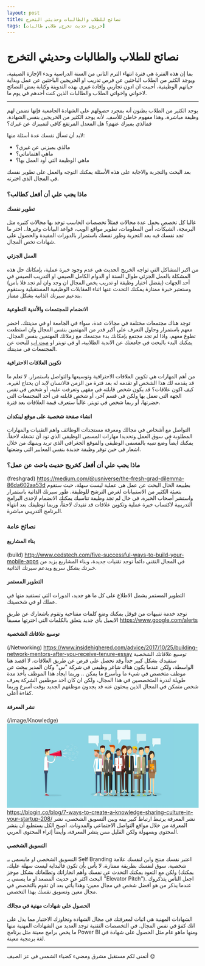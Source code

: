 ```yaml
---
layout: post
title: نصائح للطلاب والطالبات وحديثي التخرج
tags: [خريج, حديث تخرج, طلاب, طالبات]
---
```


# نصائح للطلاب والطالبات وحديثي التخرج

بما إن هذه الفترة هي فترة انتهاء الترم الثاني من السنة الدراسية وبدء الإجازة الصيفية، ويوجد الكثير من الطلاب الباحثين عن فرص تدريب او الخريجين الباحثين عن عمل وبداية حياتهم الوظيفية، أحببت ان ادون تجاربي وإفادة غيري بهذه التدوينة وكتابة بعض النصائح لاخواني واخواتي الطلاب والطالبات الذين كنت أحدهم في يوم ما.

---

يوجد الكثير من الطلاب يظنون أنه بمجرد حصولهم على الشهادة الجامعية فإنها تضمن لهم وظيفة مباشرة، وهذا مفهوم خاطئ للأسف. لأنه يوجد الكثير من الخريجين بنفس الشهادة. فمالذي يميزك عنهم؟ هل المعدل المرتفع كافي لتمييزك عن غيرك؟

لابد أن تسأل نفسك عدة أسئلة منها:
- مالذي يميزني عن غيري؟
- ماهي اهتماماتي؟
- ماهي الوظيفة التي أود العمل بها؟

بعد البحث والتجربة والاجابة على هذه الأسئلة يمكنك التوجه والعمل على تطوير نفسك في المجال الذي اخترته.

### ماذا يجب علي أن أفعل كطالب؟

#### تطوير نفسك

غالبا كل تخصص يحمل عدة مجالات فمثلاً تخصصات الحاسب توجد بها مجالات كثيره مثل البرمجة، الشبكات، أمن المعلومات، تطوير مواقع الويب، قواعد البيانات وغيرها.. اختر ما تجد نفسك فيه بعد التجربة وطور نفسك باستمرار بالدورات المفيدة والحصول على شهادات تخص المجال.


#### العمل الجزئي

من اكبر المشاكل التي تواجه الخريج الحديث هي عدم وجود خبرة عملية، بإمكانك حل هذه المشكلة بالعمل الجزئي طوال السنة او الدوام الكامل الصيفي او التدريب الصيفي في أحد الجهات (يفضل اختيار وظيفة او تدريب يخص المجال ان وجد وان لم تجد فلا بأس) وستعتبر خبرة ممتازة يمكنك التحدث عنها اثناء المقابلات الوظيفية المستقبلية وستقوم بتدعيم سيرتك الذاتية بشكل ممتاز.


#### الانضمام للمجتمعات والأندية التطوعية

توجد هناك مجتمعات مختلفة في مجالات عدة، سواء في الجامعة او في مدينتك. احضر معهم باستمرار وحاول التعرف على أكبر قدر من المهتمين بنفس المجال وان استطعت تطوع معهم، واذا لم تجد مجتمع بإمكانك بدء مجتمعك مع زملائك المهتمين بنفس المجال.
يمكنك البدء بالبحث في جامعتك عن الاندية الطلابية، او في تويتر او [ميت اب](https://www.meetup.com) للبحث عن المجتمعات في مدينتك.


#### تكوين العلاقات الاحترافية

من أهم المهارات هي تكوين العلاقات الاحترافية وتوسيعها والتواصل باستمرار.
لا تعلم ما قد يقدمه لك هذا الشخص او تقدمه له بعد فترة من الزمن فالانسان لابد ان يحتاج لغيره.
كيف اكون علاقات؟ قد يكون شخص قابلته في مقهى وتعرفت عليه، أو شخص في نفس الجهة التي تعمل بها ولكن في قسم آخر، أو شخص قابلته في أحد المجتمعات التي حضرتها، أو ربما شخص في تويتر. غالباً ستعرف قيمة العلاقات بعد فترة.


#### انشاء صفحة شخصية على موقع لينكدان

التواصل مع أشخاص في مجالك ومعرفة مستجدات الوظائف واهم التقنيات والمهارات المطلوبة في سوق العمل وتحديدا مهارات المسمى الوظيفي الذي تود أن تشغله لاحقاً.
يمكنك ايضاً وضع تنبيه بالمسمى الوظيفي والموقع الجغرافي الذي تريد وينبهك من خلال اشعار في حين توفر وظيفة جديدة بنفس المعايير التي وضعتها.



### ماذا يجب علي أن أفعل كخريج حديث باحث عن عمل؟

(freshgrad)
https://medium.com/@usniverse/the-fresh-grad-dilemma-86da602aa53d
بطبيعة الحال البحث عن عمل هي عملية ليست سهلة، حيث ستقوم بتعبئة الكثير من الاستبيانات لغرض الترشح للوظيفة.
طور سيرتك الذاتية باستمرار واستشر أصحاب الخبرة.
في حال لم تجد وظيفة تناسبك يمكنك الانضمام لإحدى البرامج التدريبية لاكتساب خبرة عملية وتكوين علاقات قد تفيدك لاحقاً، وربما توظيفك بعد انتهاء البرنامج التدريبي مباشرة.



### نصائح عامة


#### بناء المشاريع

(build)
http://www.cedstech.com/five-successful-ways-to-build-your-mobile-apps
في المجال التقني دائماً توجد تقنيات جديدة، وبناء المشاريع يزيد من خبرتك بشكل سريع ويدعم سيرتك الذاتية.


#### التطوير المستمر

التطوير المستمر يشمل الاطلاع على كل ما هو جديد، الدورات التي تستفيد منها في عملك او في شخصيتك.

توجد خدمة تنبيهات من قوقل يمكنك وضع كلمات مفتاحية وتقوم باشعارك عن طريق الايميل بأي جديد يتعلق بالكلمات التي اخترتها مسبقاً
https://www.google.com/alerts


#### توسيع علاقاتك الشخصية

(/Networking)
https://www.insidehighered.com/advice/2017/10/25/building-network-mentors-after-you-receive-tenure-essay
توسيع علاقاتك الشخصية ستفيدك بشكل كبير جداً وقد تحصل على فرص عن طريق العلاقات.
لا اقصد هنا الواسطة، ولكن عندما يكون هناك شاغر وظيفي في شركة "س" وكان المدير يبحث عن موظف متخصص في شيء ما وبأسرع ما يمكن .. وربما ايجاد هذا الموظف يأخذ مدة طويلة لندرة المتخصصين في هذا المجال، ولكن ان كان احد موظفين الشركة يعرف شخص متمكن في المجال الذين يبحثون عنه قد يجدون موظفهم الجديد بوقت أسرع وربما كفاءة أعلى.


#### نشر المعرفة

(/image/Knowledge)
![اسم الصورة](/images/2020-6-25/knowledge.jpg "وصف الصورة")
https://blogin.co/blog/7-ways-to-create-a-knowledge-sharing-culture-in-your-startup-208/
نشر المعرفة يرتبط ارتباط كبير بينه وبين التسويق الشخصي، نشر المعرفة من خلال مواقع التواصل الاجتماعي والمدونات.
اصبح الكل يستطيع أن ينشر المحتوى وبسهولة ولكن القليل ممن ينشر المعرفة، وأيضاً إثراء المحتوى العربي.


#### التسويق الشخصي

التسويق الشخصي او مايسمى بـ Self Branding
اعتبر نفسك منتج وابن لنفسك علامة شخصية.
سوق لنفسك بطريقة ممتازة، لا بأس بأن تكون فالبداية ليست سهلة عليك، ولكن مع التعود يمكنك التحدث عن نفسك وأهم انجازاتك وتطلعاتك بشكل موجز (يمكنك البحث اكثر عن حديث المصعد او ما يسمى بـ "Elevator Pitch").
اجعل الناس يتذكروك عندما يذكر من هو أفضل شخص في مجال معين: وهذا يأتي بعد ان تقوم بالتخصص في مجال معين وتسويق نفسك بهذا التخصص.


#### الحصول على شهادات مهنية في مجالك

الشهادات المهنية هي اثبات لمعرفتك في مجال الشهادة وتجاوزك الاختبار مما يدل على انك كفؤ في نفس المجال.
في التخصصات التقنية توجد العديد من الشهادات المهنية منها ما يخص برامج معينة مثل برنامج Power BI ومنها ماهو عام مثل الحصول على شهادة في لغة برمجية معينة.

---

أتمنى لكم مستقبل مشرق ومضيء كضياء الشمس في عز الصيف 🌞
